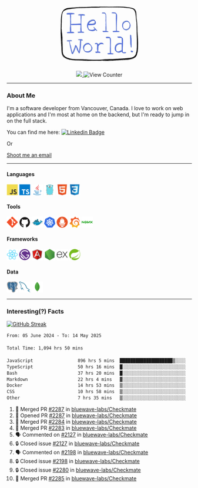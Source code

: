 <div align="center">
    <img src="./img/hello_world.webp" height="200px" width="">
    <div>
        <a href="https://www.linkedin.com/in/ajhollid">
            <img src="https://img.shields.io/badge/LinkedIn-blue"/>
        </a>
        <img src="https://komarev.com/ghpvc/?username=ajhollid&color=yellow" alt="View Counter">
    </div>
</div>

---

### About Me

I'm a software developer from Vancouver, Canada. I love to work on web applications and I'm most at home on the backend, but I'm ready to jump in on the full stack.

You can find me here: [![Linkedin Badge](https://img.shields.io/badge/-ajhollid-blue?style=flat&logo=Linkedin&logoColor=white)](https://www.linkedin.com/in/ajhollid)

Or

[Shoot me an email](mailto:ajhollid@gmail.com)

---

#### Languages

<div>
    <img src="./img/devicons/javascript-original.svg" width=30 height=30 alt="JavaScript">
    <img src="/img/devicons/typescript-original.svg" width=30 height=30 alt="TypeScript">
    <img src="./img/devicons/java-original.svg" width=30 height=30 alt="Java">
    <img src="./img/devicons/go-original.svg" width=30 height=30 alt="Golang">
    <img src="./img/devicons/html5-original.svg" width=30 height=30 alt="HTML 5">
    <img src="./img/devicons/css3-original.svg" width=30 height=30 alt="CSS 3">
</div>

#### Tools

<div>
    <img src="./img/devicons/git-original.svg" width=30 height=30 alt="Git">
    <img src="./img/devicons/github-original.svg" width=30 height=30 alt="Github">
    <img src="./img/devicons/docker-original.svg" width=30 
    height=30 alt="Docker">
    <img src="./img/devicons/kubernetes-original.svg" width=30 height=30 alt="K8">
    <img src="./img/devicons/prometheus-original.svg" width=30 height=30 alt="Prometheus">
    <img src="./img/devicons/grafana-original.svg" width=30 height=30 alt="Grafana">
    <img src="./img/devicons/nginx-original.svg" width=30 height=30 alt="Nginx">
</div>

#### Frameworks

<div>
    <img src="./img/devicons/react-original.svg" width=30 height=30 alt="React">
    <img src="./img/devicons/gatsby-original.svg" width=30 height=30 alt="Gatsby">
    <img src="./img/devicons/angularjs-original.svg" width=30 height=30 alt="AngularJS">
    <img src="./img/devicons/nodejs-original.svg" width=30 height=30 alt="NodeJS">
    <img src="./img/devicons/express-original.svg" width=30 height=30 alt="Express">
    <img src="./img/devicons/spring-original.svg" width=30 height=30 alt="Spring">
</div>

#### Data

<div>
    <img src="./img/devicons/postgresql-original.svg" width=30 height=30 alt="Postgresql">
    <img src="./img/devicons/mysql-original.svg" width=30 height=30 alt="Mysql">
    <img src="./img/devicons/mongodb-original.svg" width=30 height=30 alt="MongoDB">
</div>

---

### Interesting(?) Facts

[![GitHub Streak](http://github-readme-streak-stats.herokuapp.com?user=ajhollid)](https://git.io/streak-stats)

 <!--START_SECTION:waka-->

```txt
From: 05 June 2024 - To: 14 May 2025

Total Time: 1,094 hrs 50 mins

JavaScript                 896 hrs 5 mins  ████████████████████▒░░░░   81.28 %
TypeScript                 50 hrs 16 mins  █░░░░░░░░░░░░░░░░░░░░░░░░   04.56 %
Bash                       37 hrs 20 mins  █░░░░░░░░░░░░░░░░░░░░░░░░   03.39 %
Markdown                   22 hrs 4 mins   ▓░░░░░░░░░░░░░░░░░░░░░░░░   02.00 %
Docker                     14 hrs 53 mins  ▒░░░░░░░░░░░░░░░░░░░░░░░░   01.35 %
CSS                        10 hrs 58 mins  ▒░░░░░░░░░░░░░░░░░░░░░░░░   01.00 %
Other                      7 hrs 35 mins   ▒░░░░░░░░░░░░░░░░░░░░░░░░   00.69 %
```

<!--END_SECTION:waka-->


<!--START_SECTION:activity-->
1. 🎉 Merged PR [#2287](https://github.com/bluewave-labs/Checkmate/pull/2287) in [bluewave-labs/Checkmate](https://github.com/bluewave-labs/Checkmate)
2. 💪 Opened PR [#2287](https://github.com/bluewave-labs/Checkmate/pull/2287) in [bluewave-labs/Checkmate](https://github.com/bluewave-labs/Checkmate)
3. 🎉 Merged PR [#2284](https://github.com/bluewave-labs/Checkmate/pull/2284) in [bluewave-labs/Checkmate](https://github.com/bluewave-labs/Checkmate)
4. 🎉 Merged PR [#2283](https://github.com/bluewave-labs/Checkmate/pull/2283) in [bluewave-labs/Checkmate](https://github.com/bluewave-labs/Checkmate)
5. 🗣 Commented on [#2127](https://github.com/bluewave-labs/Checkmate/issues/2127#issuecomment-2884805065) in [bluewave-labs/Checkmate](https://github.com/bluewave-labs/Checkmate)
6. 🔒 Closed issue [#2127](https://github.com/bluewave-labs/Checkmate/issues/2127) in [bluewave-labs/Checkmate](https://github.com/bluewave-labs/Checkmate)
7. 🗣 Commented on [#2198](https://github.com/bluewave-labs/Checkmate/issues/2198#issuecomment-2884803827) in [bluewave-labs/Checkmate](https://github.com/bluewave-labs/Checkmate)
8. 🔒 Closed issue [#2198](https://github.com/bluewave-labs/Checkmate/issues/2198) in [bluewave-labs/Checkmate](https://github.com/bluewave-labs/Checkmate)
9. 🔒 Closed issue [#2280](https://github.com/bluewave-labs/Checkmate/issues/2280) in [bluewave-labs/Checkmate](https://github.com/bluewave-labs/Checkmate)
10. 🎉 Merged PR [#2285](https://github.com/bluewave-labs/Checkmate/pull/2285) in [bluewave-labs/Checkmate](https://github.com/bluewave-labs/Checkmate)
<!--END_SECTION:activity-->
